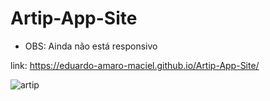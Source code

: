 # Artip-App-Site

- OBS: Ainda não está responsivo

link: https://eduardo-amaro-maciel.github.io/Artip-App-Site/

![artip](https://user-images.githubusercontent.com/73178068/175407477-53891860-0f6b-4cbe-a902-925fa19f14c2.JPG)
